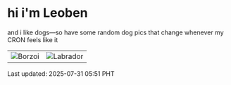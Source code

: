 # hi i'm Leoben

and i like dogs—so have some random dog pics that change whenever my CRON feels like it

|  |  |
|--------|----------|
| ![Borzoi](https://random-dog-vercel.vercel.app/api/random-borzoi?v=1753912275) | ![Labrador](https://random-dog-vercel.vercel.app/api/random-labrador?v=1753912275) |

Last updated: 2025-07-31 05:51 PHT
